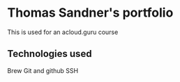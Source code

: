 # Thomas Sandner's portfolio
This is used for an acloud.guru course

## Technologies used
Brew
Git and github
SSH
